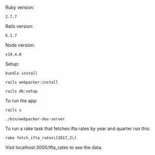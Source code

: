 Ruby version:

```
2.7.7
```

Rails version:
```
6.1.7
```

Node version:
```
v19.4.0
```

Setup:
```
bundle install

rails webpacker:install

rails db:setup
```
To run the app:
```
rails s

./bin/webpacker-dev-server
```
To run a rake task that fetches ifta rates by year and quarter run this:
```
rake fetch_ifta_rates\[2017,2\]
```

Visit localhost:3000/ifta_rates to see the data.
